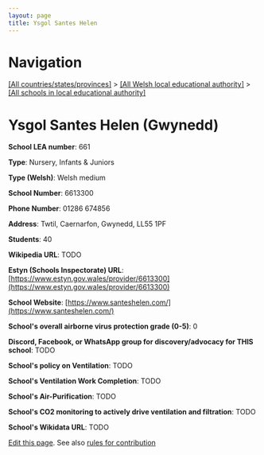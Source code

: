 ```yaml
---
layout: page
title: Ysgol Santes Helen
---
```

# Navigation

[[All countries/states/provinces]](../../..) > [[All Welsh local educational authority]](../..) > [[All schools in local educational authority]](..)

# Ysgol Santes Helen (Gwynedd)

**School LEA number**: 661

**Type**: Nursery, Infants & Juniors

**Type (Welsh)**: Welsh medium

**School Number**: 6613300

**Phone Number**: 01286 674856

**Address**: Twtil, Caernarfon, Gwynedd, LL55 1PF

**Students**: 40

**Wikipedia URL**: TODO

**Estyn (Schools Inspectorate) URL**: [https://www.estyn.gov.wales/provider/6613300](https://www.estyn.gov.wales/provider/6613300)

**School Website**: [https://www.santeshelen.com/](https://www.santeshelen.com/)

**School's overall airborne virus protection grade (0-5)**: 0

**Discord, Facebook, or WhatsApp group for discovery/advocacy for THIS school**: TODO

**School's policy on Ventilation**: TODO

**School's Ventilation Work Completion**: TODO

**School's Air-Purification**: TODO

**School's CO2 monitoring to actively drive ventilation and filtration**: TODO

**School's Wikidata URL**: TODO




[Edit this page](https://github.com/ventilate-schools/Wales/edit/prif/./Gwynedd/Ysgol_Santes_Helen.md). See also [rules for contribution](../../../contribution-rules/)
